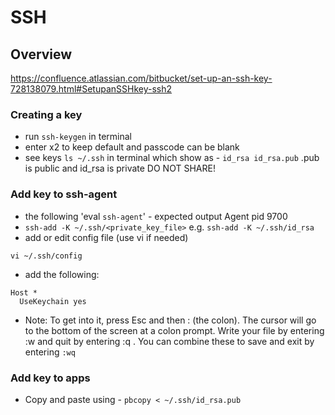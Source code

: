 # SSH

## Overview
https://confluence.atlassian.com/bitbucket/set-up-an-ssh-key-728138079.html#SetupanSSHkey-ssh2

### Creating a key
* run `ssh-keygen` in terminal
* enter x2 to keep default and passcode can be blank
* see keys `ls ~/.ssh` in terminal which show as - `id_rsa id_rsa.pub` .pub is public and id_rsa is private DO NOT SHARE!

### Add key to ssh-agent
* the following 'eval `ssh-agent`' - expected output Agent pid 9700
* `ssh-add -K ~/.ssh/<private_key_file>` e.g. `ssh-add -K ~/.ssh/id_rsa`
* add or edit config file (use vi if needed)
```
vi ~/.ssh/config
```
* add the following:
```
Host *
  UseKeychain yes
```

* Note: To get into it, press Esc and then : (the colon). The cursor will go to the bottom of the screen at a colon prompt. Write your file by entering :w and quit by entering :q . You can combine these to save and exit by entering `:wq`

### Add key to apps
* Copy and paste using - `pbcopy < ~/.ssh/id_rsa.pub` 